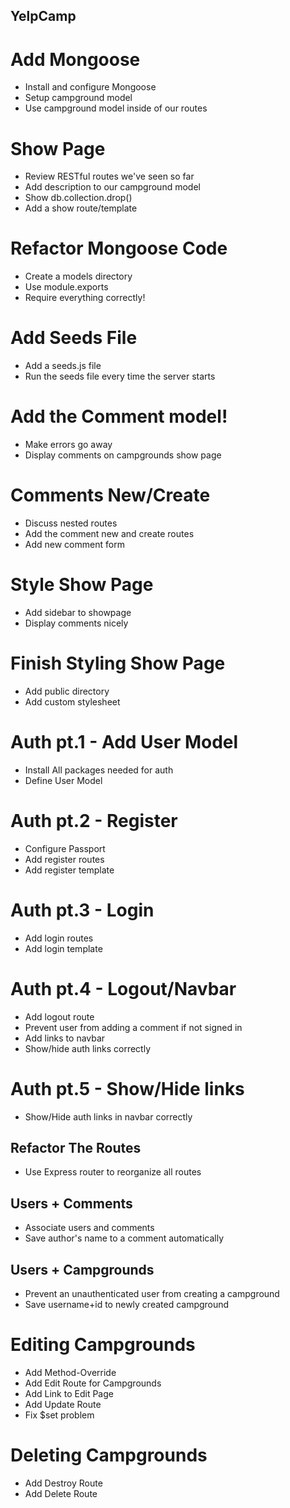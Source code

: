 ## YelpCamp

# Add Mongoose
* Install and configure Mongoose
* Setup campground model
* Use campground model inside of our routes

# Show Page
* Review RESTful routes we've seen so far
* Add description to our campground model
* Show db.collection.drop()
* Add a show route/template

 # Refactor Mongoose Code
 * Create a models directory
 * Use module.exports
 * Require everything correctly!

 # Add Seeds File
 * Add a seeds.js file
 * Run the seeds file every time the server starts

 # Add the Comment model!
 * Make errors go away
 * Display comments on campgrounds show page

 # Comments New/Create
 * Discuss nested routes
 * Add the comment new and create routes
 * Add new comment form

 # Style Show Page
 * Add sidebar to showpage
 * Display comments nicely

 # Finish Styling Show Page
 * Add public directory
 * Add custom stylesheet

# Auth pt.1 - Add User Model
* Install All packages needed for auth
* Define User Model

# Auth pt.2 - Register
* Configure Passport
* Add register routes
* Add register template

# Auth pt.3 - Login
* Add login routes
* Add login template

# Auth pt.4 - Logout/Navbar
* Add logout route
* Prevent user from adding a comment if not signed in
* Add links to navbar
* Show/hide auth links correctly

# Auth pt.5 - Show/Hide links
* Show/Hide auth links in navbar correctly

## Refactor The Routes
* Use Express router to reorganize all routes

## Users + Comments
* Associate users and comments
* Save author's name to a comment automatically

## Users + Campgrounds 
* Prevent an unauthenticated user from creating a campground
* Save username+id to newly created campground

# Editing Campgrounds
* Add Method-Override
* Add Edit Route for Campgrounds
* Add Link to Edit Page
* Add Update Route
* Fix $set problem

# Deleting Campgrounds
* Add Destroy Route
* Add Delete Route
